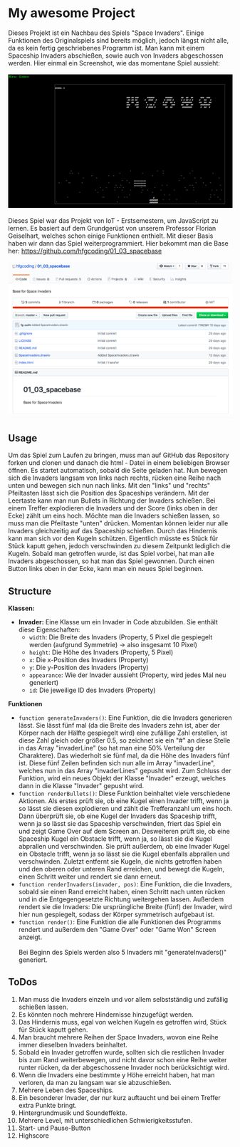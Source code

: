 # My awesome Project
Dieses Projekt ist ein Nachbau des Spiels "Space Invaders". Einige Funktionen des Originalspiels sind bereits möglich, jedoch längst nicht alle, da es kein fertig geschriebenes Programm ist. Man kann mit einem Spaceship Invaders abschießen, sowie auch von Invaders abgeschossen werden. Hier einmal ein Screenshot, wie das momentane Spiel aussieht: <br><br/>
<img src = "Bildschirmfoto 2020-02-04 um 13.48.43.png" width="860"/> <br><br/>
Dieses Spiel war das Projekt von IoT - Erstsemestern, um JavaScript zu lernen.
Es basiert auf dem Grundgerüst von unserem Professor Florian Geiselhart, welches schon einige Funktionen enthielt. Mit dieser Basis haben wir dann das Spiel weiterprogrammiert. Hier bekommt man die Base her: https://github.com/hfgcoding/01_03_spacebase <br><br/>
<img src = "Bildschirmfoto 2020-02-04 um 13.26.59.png"/>

## Usage
Um das Spiel zum Laufen zu bringen, muss man auf GitHub das Repository forken und clonen und danach die html - Datei in einem beliebigen Browser öffnen. Es startet automatisch, sobald die Seite geladen hat. Nun bewegen sich die Invaders langsam von links nach rechts, rücken eine Reihe nach unten und bewegen sich nun nach links. Mit den "links" und "rechts" Pfeiltasten lässt sich die Position des Spaceships verändern. Mit der Leertaste kann man nun Bullets in Richtung der Invaders schießen. Bei einem Treffer explodieren die Invaders und der Score (links oben in der Ecke) zählt um eins hoch. Möchte man die Invaders schießen lassen, so muss man die Pfeiltaste "unten" drücken. Momentan können leider nur alle Invaders gleichzeitig auf das Spaceship schießen. Durch das Hindernis kann man sich vor den Kugeln schützen. Eigentlich müsste es Stück für Stück kaputt gehen, jedoch verschwinden zu diesem Zeitpunkt lediglich die Kugeln. Sobald man getroffen wurde, ist das Spiel vorbei, hat man alle Invaders abgeschossen, so hat man das Spiel gewonnen. Durch einen Button links oben in der Ecke, kann man ein neues Spiel beginnen.

## Structure
**Klassen:**
* **Invader:** Eine Klasse um ein Invader in Code abzubilden. Sie enthält diese Eigenschaften:
  * `width`: Die Breite des Invaders (Property, 5 Pixel die gespiegelt werden (aufgrund Symmetrie) -> also insgesamt 10 Pixel)
  * `height`: Die Höhe des Invaders (Property, 5 Pixel)
  * `x`: Die x-Position des Invaders (Property)
  * `y`: Die y-Position des Invaders (Property)
  * `appearance`: Wie der Invader aussieht (Property, wird jedes Mal neu generiert)
  * `id`: Die jeweilige ID des Invaders (Property)
  
**Funktionen**
  * `function generateInvaders()`: Eine Funktion, die die Invaders generieren lässt. Sie lässt fünf mal (da die Breite des Invaders zehn ist, aber der Körper nach der Hälfte gespiegelt wird) eine zufällige Zahl erstellen, ist diese Zahl gleich oder größer 0.5, so zeichnet sie ein "#" an diese Stelle in das Array "invaderLine" (so hat man eine 50% Verteilung der Charaktere). Das wiederholt sie fünf mal, da die Höhe des Invaders fünf ist. Diese fünf Zeilen befinden sich nun alle im Array "invaderLine", welches nun in das Array "invaderLines" gepusht wird. Zum Schluss der Funktion, wird ein neues Objekt der Klasse "Invader" erzeugt, welches dann in die Klasse "Invader" gepusht wird.
  * `function renderBullets()`: Diese Funktion beinhaltet viele verschiedene Aktionen. Als erstes prüft sie, ob eine Kugel einen Invader trifft, wenn ja so lässt sie diesen explodieren und zählt die Trefferanzahl um eins hoch.
  Dann überprüft sie, ob eine Kugel der Invaders das Spaceship trifft, wenn ja so lässt sie das Spaceship verschwinden, friert das Spiel ein und zeigt Game Over auf dem Screen an.
  Desweiteren prüft sie, ob eine Spaceship Kugel ein Obstacle trifft, wenn ja, so lässt sie die Kugel abprallen und verschwinden.
  Sie prüft außerdem, ob eine Invader Kugel ein Obstacle trifft, wenn ja  so lässt sie die Kugel ebenfalls abprallen und verschwinden.
  Zuletzt entfernt sie Kugeln, die nichts getroffen haben und den oberen oder unteren Rand erreichen, und bewegt die Kugeln, einen Schritt weiter und rendert sie dann erneut.
  * `function renderInvaders(invader, pos)`: Eine Funktion, die die Invaders, sobald sie einen Rand erreicht haben, einen Schritt nach unten rücken und in die Entgegengesetzte Richtung weitergehen lassen. Außerdem rendert sie die Invaders: Die ursprüngliche Breite (fünf) der Invader, wird hier nun gespiegelt, sodass der Körper symmetrisch aufgebaut ist.
  * `function render()`: Eine Funktion die alle Funktionen des Programms rendert und außerdem den "Game Over" oder "Game Won" Screen anzeigt.
<br><br/>
Bei Beginn des Spiels werden also 5 Invaders mit "generateInvaders()" generiert.

## ToDos
1. Man muss die Invaders einzeln und vor allem selbstständig und zufällig schießen lassen.
2. Es könnten noch mehrere Hindernisse hinzugefügt werden.
3. Das Hindernis muss, egal von welchen Kugeln es getroffen wird, Stück für Stück kaputt gehen.
4. Man braucht mehrere Reihen der Space Invaders, wovon eine Reihe immer dieselben Invaders beinhaltet.
5. Sobald ein Invader getroffen wurde, sollten sich die restlichen Invader bis zum Rand weiterbewegen, und nicht davor schon eine Reihe weiter runter rücken, da der abgeschossene Invader noch berücksichtigt wird.
6. Wenn die Invaders eine bestimmte y Höhe erreicht haben, hat man verloren, da man zu langsam war sie abzuschießen.
7. Mehrere Leben des Spaceships.
8. Ein besonderer Invader, der nur kurz auftaucht und bei einem Treffer extra Punkte bringt.
9. Hintergrundmusik und Soundeffekte.
10. Mehrere Level, mit unterschiedlichen Schwierigkeitsstufen.
11. Start- und Pause-Button
12. Highscore
